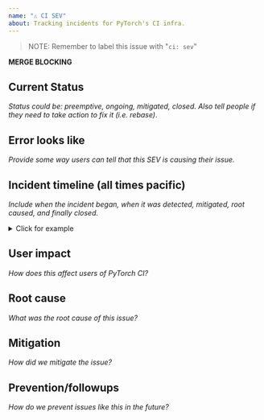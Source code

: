 ```yaml
---
name: "⚠️ CI SEV"
about: Tracking incidents for PyTorch's CI infra.
---
```


> NOTE: Remember to label this issue with "`ci: sev`"

**MERGE BLOCKING** <!-- remove this line if you don't want this SEV to block merges -->

## Current Status
*Status could be: preemptive, ongoing, mitigated, closed. Also tell people if they need to take action to fix it (i.e. rebase)*.

## Error looks like
*Provide some way users can tell that this SEV is causing their issue.*

## Incident timeline (all times pacific)
*Include when the incident began, when it was detected, mitigated, root caused, and finally closed.*

<details>
<summary> Click for example </summary>

e.g.
- 10/30 7:27a incident began
- 10/30 8:30a detected by <method>
- 10/30 9:00 pm root caused as…
- 10/30 9:10 pm mitigated by…
- 10/31 10: am closed by…

</details>

## User impact
*How does this affect users of PyTorch CI?*

## Root cause
*What was the root cause of this issue?*

## Mitigation
*How did we mitigate the issue?*

## Prevention/followups
*How do we prevent issues like this in the future?*
